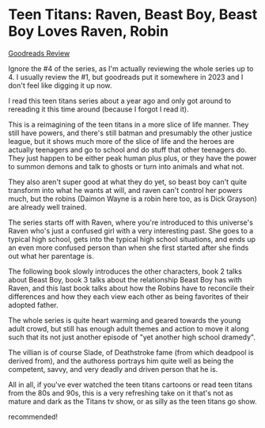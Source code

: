 # Teen Titans: Raven, Beast Boy, Beast Boy Loves Raven, Robin
[Goodreads Review](https://www.goodreads.com/review/show/6729311631)

Ignore the #4 of the series, as I'm actually reviewing the whole series up to 4. I usually review the #1, but goodreads put it somewhere in 2023 and I don't feel like digging it up now.

I read this teen titans series about a year ago and only got around to rereading it this time around (because I forgot I read it).

This is a reimagining of the teen titans in a more slice of life manner. They still have powers, and there's still batman and presumably the other justice league, but it shows much more of the slice of life and the heroes are actually teenagers and go to school and do stuff that other teenagers do. They just happen to be either peak human plus plus, or they have the power to summon demons and talk to ghosts or turn into animals and what not.

They also aren't super good at what they do yet, so beast boy can't quite transform into what he wants at will, and raven can't control her powers much, but the robins (Daimon Wayne is a robin here too, as is Dick Grayson) are already well trained.

The series starts off with Raven, where you're introduced to this universe's Raven who's just a confused girl with a very interesting past. She goes to a typical high school, gets into the typical high school situations, and ends up an even more confused person than when she first started after she finds out what her parentage is.

The following book slowly introduces the other characters, book 2 talks about Beast Boy, book 3 talks about the relationship Beast Boy has with Raven, and this last book talks about how the Robins have to reconcile their differences and how they each view each other as being favorites of their adopted father.

The whole series is quite heart warming and geared towards the young adult crowd, but still has enough adult themes and action to move it along such that its not just another episode of "yet another high school dramedy".

The villian is of course Slade, of Deathstroke fame (from which deadpool is derived from), and the authoress portrays him quite well as being the competent, savvy, and very deadly and driven person that he is.

All in all, if you've ever watched the teen titans cartoons or read teen titans from the 80s and 90s, this is a very refreshing take on it that's not as mature and dark as the Titans tv show, or as silly as the teen titans go show.

recommended!